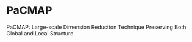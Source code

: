 # PaCMAP
PaCMAP: Large-scale Dimension Reduction Technique Preserving Both Global and Local Structure
